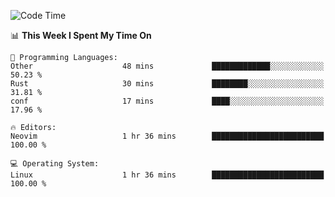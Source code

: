 <!-- [![Top Langs](https://github-readme-stats.vercel.app/api/top-langs/?username=gagahsyuja&theme=dracula&hide_border=true&border_radius=7)](https://github.com/anuraghazra/github-readme-stats) -->

<!--START_SECTION:waka-->
![Code Time](http://img.shields.io/badge/Code%20Time-652%20hrs%2059%20mins-blue)

📊 **This Week I Spent My Time On** 

```text
💬 Programming Languages: 
Other                    48 mins             █████████████░░░░░░░░░░░░   50.23 % 
Rust                     30 mins             ████████░░░░░░░░░░░░░░░░░   31.81 % 
conf                     17 mins             ████░░░░░░░░░░░░░░░░░░░░░   17.96 % 

🔥 Editors: 
Neovim                   1 hr 36 mins        █████████████████████████   100.00 % 

💻 Operating System: 
Linux                    1 hr 36 mins        █████████████████████████   100.00 % 
```


<!--END_SECTION:waka-->
